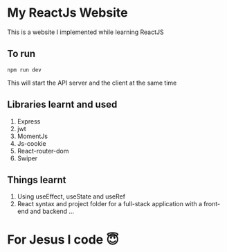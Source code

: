 # My ReactJs Website
This is a website I implemented while learning ReactJS

## To run
```
npm run dev
```
This will start the API server and the client at the same time

## Libraries learnt and used
1. Express
2. jwt
3. MomentJs
4. Js-cookie
5. React-router-dom
6. Swiper

## Things learnt
1. Using useEffect, useState and useRef
2. React syntax and project folder for a full-stack application with a front-end and backend
...

# For Jesus I code 😇
